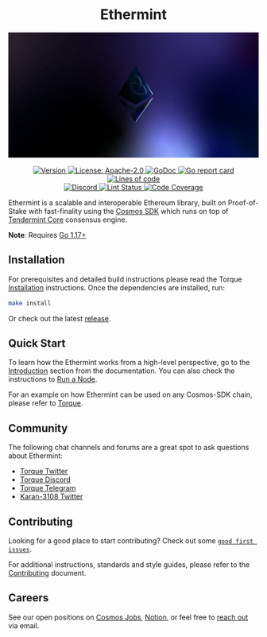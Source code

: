 <!--
parent:
  order: false
-->

<div align="center">
  <h1> Ethermint </h1>
</div>

![banner](docs/ethermint.jpg)

<div align="center">
  <a href="https://github.com/Karan-3108/ethermint/releases/latest">
    <img alt="Version" src="https://img.shields.io/github/tag/Karan-3108/ethermint.svg" />
  </a>
  <a href="https://github.com/Karan-3108/ethermint/blob/main/LICENSE">
    <img alt="License: Apache-2.0" src="https://img.shields.io/github/license/Karan-3108/ethermint.svg" />
  </a>
  <a href="https://pkg.go.dev/github.com/Karan-3108/ethermint">
    <img alt="GoDoc" src="https://godoc.org/github.com/Karan-3108/ethermint?status.svg" />
  </a>
  <a href="https://goreportcard.com/report/github.com/Karan-3108/ethermint">
    <img alt="Go report card" src="https://goreportcard.com/badge/github.com/Karan-3108/ethermint"/>
  </a>
  <a href="https://bestpractices.coreinfrastructure.org/projects/5018">
    <img alt="Lines of code" src="https://img.shields.io/tokei/lines/github/Karan-3108/ethermint">
  </a>
</div>
<div align="center">
  <a href="https://discord.gg/trje9XuAmy">
    <img alt="Discord" src="https://img.shields.io/discord/809048090249134080.svg" />
  </a>
  <a href="https://github.com/Karan-3108/ethermint/actions?query=branch%3Amain+workflow%3ALint">
    <img alt="Lint Status" src="https://github.com/Karan-3108/ethermint/actions/workflows/lint.yml/badge.svg?branch=main" />
  </a>
  <a href="https://codecov.io/gh/Karan-3108/ethermint">
    <img alt="Code Coverage" src="https://codecov.io/gh/Karan-3108/ethermint/branch/main/graph/badge.svg" />
  </a>
</div>

Ethermint is a scalable and interoperable Ethereum library, built on Proof-of-Stake with fast-finality using the [Cosmos SDK](https://github.com/cosmos/cosmos-sdk/) which runs on top of [Tendermint Core](https://github.com/tendermint/tendermint) consensus engine.

**Note**: Requires [Go 1.17+](https://golang.org/dl/)

## Installation

For prerequisites and detailed build instructions please read the Torque [Installation](https://torque.dev/quickstart/installation.html) instructions. Once the dependencies are installed, run:

```bash
make install
```

Or check out the latest [release](https://github.com/Karan-3108/ethermint/releases).

## Quick Start

To learn how the Ethermint works from a high-level perspective, go to the [Introduction](https://torque.dev/intro/overview.html) section from the documentation. You can also check the instructions to [Run a Node](https://torque.dev/quickstart/run_node.html).

For an example on how Ethermint can be used on any Cosmos-SDK chain, please refer to [Torque](https://www.github.com/Karan-3108/torque).

## Community

The following chat channels and forums are a great spot to ask questions about Ethermint:

- [Torque Twitter](https://twitter.com/TorqueOrg)
- [Torque Discord](https://discord.gg/trje9XuAmy)
- [Torque Telegram](https://t.me/TorqueOrg)
- [Karan-3108 Twitter](https://twitter.com/Karan-3108HQ)

## Contributing

Looking for a good place to start contributing? Check out some [`good first issues`](https://github.com/Karan-3108/ethermint/issues?q=is%3Aopen+is%3Aissue+label%3A%22good+first+issue%22).

For additional instructions, standards and style guides, please refer to the [Contributing](./CONTRIBUTING.md) document.

## Careers

See our open positions on [Cosmos Jobs](https://jobs.cosmos.network/project/torque-d0sk1uxuh-remote/), [Notion](https://Karan-3108.notion.site), or feel free to [reach out](mailto:careers@thars.is) via email.
